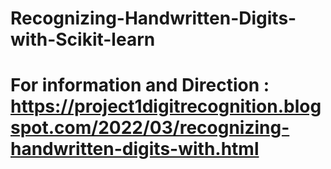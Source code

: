# Recognizing-Handwritten-Digits-with-Scikit-learn
# For information and Direction : https://project1digitrecognition.blogspot.com/2022/03/recognizing-handwritten-digits-with.html
